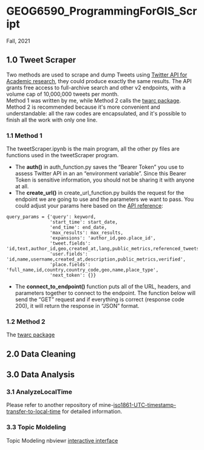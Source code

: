 # GEOG6590_ProgrammingForGIS_Script
Fall, 2021 

## 1.0 Tweet Scraper
Two methods are used to scrape and dump Tweets using [Twitter API for Academic research](https://developer.twitter.com/en/products/twitter-api/academic-research), they could produce exactly the same results. The API grants free access to full-archive search and other v2 endpoints, with a volume cap of 10,000,000 tweets per month.   
Method 1 was written by me, while Method 2 calls the [twarc package](https://github.com/DocNow/twarc). Method 2 is recommended because it's more convenient and understandable: all the raw codes are encapsulated, and it's possible to finish all the work with only one line. 
### 1.1 Method 1
The tweetScraper.ipynb is the main program, all the other py files are functions used in the tweetScraper program.  
- The **auth()** in auth_function.py saves the “Bearer Token” you use to assess Twitter API in an an “environment variable”. Since this Bearer Token is sensitive information, you should not be sharing it with anyone at all.
- The **create_url()** in create_url_function.py builds the request for the endpoint we are going to use and the parameters we want to pass. You could adjust your params here based on the [API reference](https://developer.twitter.com/en/docs/twitter-api/tweets/search/api-reference/get-tweets-search-all):
```
query_params = {'query': keyword,
                'start_time': start_date,
                'end_time': end_date,
                'max_results': max_results,
                'expansions': 'author_id,geo.place_id',
                'tweet.fields': 'id,text,author_id,geo,created_at,lang,public_metrics,referenced_tweets,
                'user.fields': 'id,name,username,created_at,description,public_metrics,verified',
                'place.fields': 'full_name,id,country,country_code,geo,name,place_type',
                'next_token': {}}
```
- The **connect_to_endpoint()** function puts all of the URL, headers, and parameters together to connect to the endpoint.
The function below will send the “GET” request and if everything is correct (response code 200), it will return the response in “JSON” format.
  
### 1.2 Method 2
The [twarc package](https://github.com/DocNow/twarc)
    

## 2.0 Data Cleaning

  
    
    
## 3.0 Data Analysis
### 3.1 AnalyzeLocalTime
Please refer to another repository of mine-[iso1861-UTC-timestamp-transfer-to-local-time](https://github.com/ANN-zhi/iso1861-UTC-timestamp-transfer-to-local-time) for detailed information.
  
    
    
### 3.3 Topic Moldeling  
Topic Modeling nbviewr [interactive interface](https://nbviewer.org/github/ANN-zhi/GEOG6590_ProgrammingForGIS_Script/blob/main/3.0%20Data%20Analysis/pyLDAvis_5.html)

